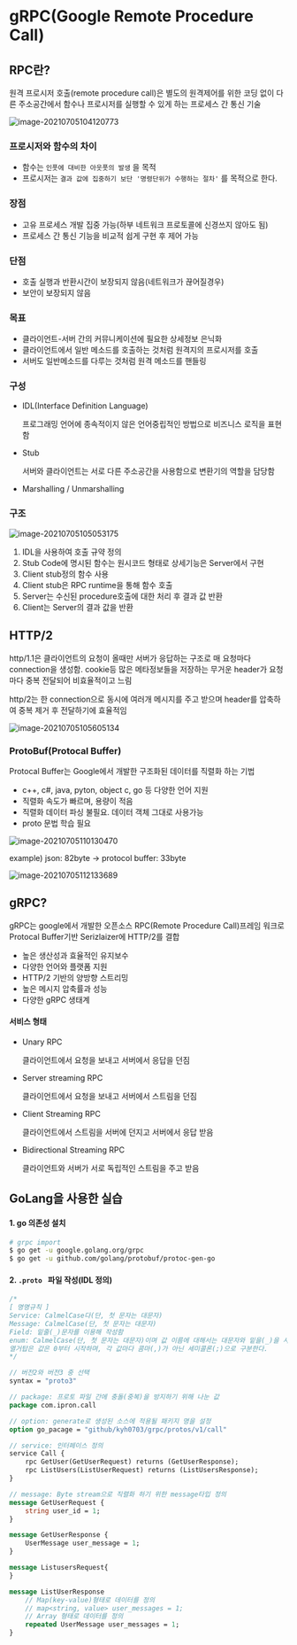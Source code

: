 # gRPC(Google Remote Procedure Call)

## RPC란?

원격 프로시저 호출(remote procedure call)은 별도의 원격제어를 위한 코딩 없이 다른 주소공간에서 함수나 프로시저를 실행할 수 있게 하는 프로세스 간 통신 기술

![image-20210705104120773](image/image-20210705104120773.png)

### 프로시저와 함수의 차이

* 함수는 ``인풋에 대비한 아웃풋의 발생`` 을 목적
* 프로시저는 ``결과 값에 집중하기 보단 '명령단위가 수행하는 절차'`` 를 목적으로 한다.

### 장점

* 고유 프로세스 개발 집중 가능(하부 네트워크 프로토콜에 신경쓰지 않아도 됨)
* 프로세스 간 통신 기능을 비교적 쉽게 구현 후 제어 가능

### 단점

* 호출 실행과 반환시간이 보장되지 않음(네트워크가 끊어질경우)
* 보안이 보장되지 않음

### 목표

* 클라이언트-서버 간의 커뮤니케이션에 필요한 상세정보 은닉화
* 클라이언트에서 일반 메소드를 호출하는 것처럼 원격지의 프로시저를 호출
* 서버도 일반메소드를 다루는 것처럼 원격 메소드를 핸들링

### 구성

* IDL(Interface Definition Language)

    프로그래밍 언어에 종속적이지 않은 언어중립적인 방법으로 비즈니스 로직을 표현함

* Stub

    서버와 클라이언트는 서로 다른 주소공간을 사용함으로 변환기의 역할을 담당함

* Marshalling / Unmarshalling

### 구조

![image-20210705105053175](image/image-20210705105053175.png)

1. IDL을 사용하여 호출 규약 정의
2. Stub Code에 명시된 함수는 원시코드 형태로 상세기능은 Server에서 구현
3. Client stub정의 함수 사용
4. Client stub은 RPC runtime을 통해 함수 호출
5. Server는 수신된 procedure호출에 대한 처리 후 결과 값 반환
6. Client는 Server의 결과 값을 반환

## HTTP/2

http/1.1은 클라이언트의 요청이 올때만 서버가 응답하는 구조로 매 요청마다 connection을 생성함. cookie등 많은 메타정보들을 저장하는 무거운 header가 요청마다 중복 전달되어 비효율적이고 느림

http/2는 한 connection으로 동시에 여러개 메시지를 주고 받으며 header를 압축하여 중복 제거 후 전달하기에 효율적임

![image-20210705105605134](image/image-20210705105605134.png)

### ProtoBuf(Protocal Buffer)

Protocal Buffer는 Google에서 개발한 구조화된 데이터를 직렬화 하는 기법

* c++, c#, java, pyton, object c, go 등 다양한 언어 지원
* 직렬화 속도가 빠르며, 용량이 적음
* 직렬화 데이터 파싱 불필요. 데이터 객체 그대로 사용가능
* proto 문법 학습 필요

![image-20210705110130470](image/image-20210705110130470.png)

example) json: 82byte -> protocol buffer: 33byte

![image-20210705112133689](image/image-20210705112133689.png)

## gRPC?

gRPC는 google에서 개발한 오픈소스 RPC(Remote Procedure Call)프레임 워크로 Protocal  Buffer기반 Serizlaizer에 HTTP/2를 결합

* 높은 생산성과 효율적인 유지보수
* 다양한 언어와 플랫폼 지원
* HTTP/2 기반의 양방향 스트리밍
* 높은 메시지 압축률과 성능
* 다양한 gRPC 생태계

#### 서비스 형태

* Unary RPC

    클라이언트에서 요청을 보내고 서버에서 응답을 던짐

* Server streaming RPC

    클라이언트에서 요청을 보내고 서버에서 스트림을 던짐

* Client Streaming RPC

    클라이언트에서 스트림을 서버에 던지고 서버에서 응답 받음

* Bidirectional Streaming RPC

    클라이언트와 서버가 서로 독립적인 스트림을 주고 받음

## GoLang을 사용한 실습

#### 1. go 의존성 설치

```bash
# grpc import
$ go get -u google.golang.org/grpc
$ go get -u github.com/golang/protobuf/protoc-gen-go
```

#### 2. ``.proto `` 파일 작성(IDL 정의)

```protobuf
/*
[ 명명규칙 ]
Service: CalmelCase다(단, 첫 문자는 대문자)
Message: CalmelCase(단, 첫 문자는 대문자)
Field: 밑줄(_)문자를 이용해 작성함
enum: CalmelCase(단, 첫 문자는 대문자)이며 값 이름에 대해서는 대문자와 밑을(_)을 사용한다.
열거탑은 값은 0부터 시작하며, 각 값마다 콤마(,)가 아닌 세미콜론(;)으로 구분한다.
*/

// 버전2와 버전3 중 선택
syntax = "proto3"

// package: 프로토 파일 간에 충돌(중복)을 방지하기 위해 나눈 값
package com.ipron.call

// option: generate로 생성된 소스에 적용될 패키지 명을 설정
option go_pacage = "github/kyh0703/grpc/protos/v1/call"

// service: 인터페이스 정의
service Call {
    rpc GetUser(GetUserRequest) returns (GetUserResponse);
    rpc ListUsers(ListUserRequest) returns (ListUsersResponse);
}

// message: Byte stream으로 직렬화 하기 위한 message타입 정의
message GetUserRequest {
	string user_id = 1;
}

message GetUserResponse {
	UserMessage user_message = 1;
}

message ListusersRequest{
}

message ListUserResponse 
	// Map(key-value)형태로 데이터를 정의
	// map<string, value> user_messages = 1;
	// Array 형태로 데이터를 정의
	repeated UserMessage user_messages = 1;
}
```


